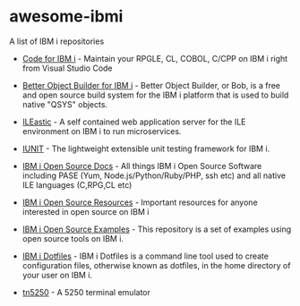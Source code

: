 # awesome-ibmi
A list of IBM i repositories

* [Code for IBM i](https://github.com/codefori/vscode-ibmi) - Maintain your RPGLE, CL, COBOL, C/CPP on IBM i right from Visual Studio Code
* [Better Object Builder for IBM i](https://github.com/IBM/ibmi-bob) - Better Object Builder, or Bob, is a free and open source build system for the IBM i platform that is used to build native "QSYS" objects.
* [ILEastic](https://github.com/sitemule/ILEastic) - A self contained web application server for the ILE environment on IBM i to run microservices.

* [IUNIT](https://github.com/i-unit/iunit) - The lightweight extensible unit testing framework for IBM i.

* [IBM i Open Source Docs](https://github.com/IBM/ibmi-oss-docs) - All things IBM i Open Source Software including PASE (Yum, Node.js/Python/Ruby/PHP, ssh etc) and all native ILE languages (C,RPG,CL etc)
* [IBM i Open Source Resources](https://github.com/IBM/ibmi-oss-resources) - Important resources for anyone interested in open source on IBM i
* [IBM i Open Source Examples](https://github.com/IBM/ibmi-oss-examples) - This repository is a set of examples using open source tools on IBM i.

* [IBM i Dotfiles](https://github.com/jbh/ibmi-dotfiles) - IBM i Dotfiles is a command line tool used to create configuration files, otherwise known as dotfiles, in the home directory of your user on IBM i.

* [tn5250](https://github.com/tn5250/tn5250) - A 5250 terminal emulator
